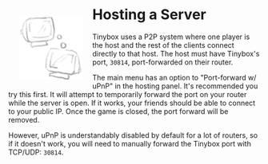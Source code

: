 # Hosting a Server<img src=../docs-hosting-icon.png align="left" width="128px" style="padding: 20px">

Tinybox uses a P2P system where one player is the host and the rest of the clients connect directly to that host. The host must have Tinybox's port, `30814`, port-forwarded on their router.

The main menu has an option to "Port-forward w/ uPnP" in the hosting panel. It's recommended you try this first. It will attempt to temporarily forward the port on your router while the server is open. If it works, your friends should be able to connect to your public IP. Once the game is closed, the port forward will be removed.

However, uPnP is understandably disabled by default for a lot of routers, so if it doesn't work, you will need to manually forward the Tinybox port with TCP/UDP: `30814`.